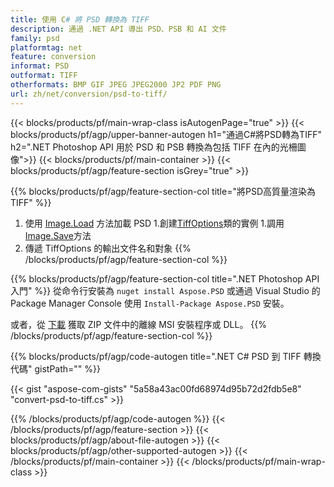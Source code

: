```yaml
---
title: 使用 C# 將 PSD 轉換為 TIFF
description: 通過 .NET API 導出 PSD、PSB 和 AI 文件
family: psd
platformtag: net
feature: conversion
informat: PSD
outformat: TIFF
otherformats: BMP GIF JPEG JPEG2000 JP2 PDF PNG
url: zh/net/conversion/psd-to-tiff/
---
```


{{< blocks/products/pf/main-wrap-class isAutogenPage="true" >}}
{{< blocks/products/pf/agp/upper-banner-autogen h1="通過C#將PSD轉為TIFF" h2=".NET Photoshop API 用於 PSD 和 PSB 轉換為包括 TIFF 在內的光柵圖像">}}
{{< blocks/products/pf/main-container >}}
{{< blocks/products/pf/agp/feature-section isGrey="true" >}}

{{% blocks/products/pf/agp/feature-section-col title="將PSD高質量渲染為TIFF" %}}
1. 使用 [Image.Load](https://apireference.aspose.com/psd/net/aspose.psd/image/methods/load/index) 方法加載 PSD
1.創建[TiffOptions](https://apireference.aspose.com/psd/net/aspose.psd.imageoptions/tiffoptions)類的實例
1.調用[Image.Save](https://apireference.aspose.com/psd/net/aspose.psd/image/methods/save/index)方法
1. 傳遞 TiffOptions 的輸出文件名和對象
{{% /blocks/products/pf/agp/feature-section-col %}}

{{% blocks/products/pf/agp/feature-section-col title=".NET Photoshop API 入門" %}}
從命令行安裝為 ```nuget install Aspose.PSD``` 或通過 Visual Studio 的 Package Manager Console 使用 ```Install-Package Aspose.PSD``` 安裝。

或者，從 [下載](https://downloads.aspose.com/psd/net) 獲取 ZIP 文件中的離線 MSI 安裝程序或 DLL。
{{% /blocks/products/pf/agp/feature-section-col %}}

{{% blocks/products/pf/agp/code-autogen title=".NET C# PSD 到 TIFF 轉換代碼" gistPath="" %}}

{{< gist "aspose-com-gists" "5a58a43ac00fd68974d95b72d2fdb5e8" "convert-psd-to-tiff.cs" >}}

{{% /blocks/products/pf/agp/code-autogen %}}
{{< /blocks/products/pf/agp/feature-section >}}
{{< blocks/products/pf/agp/about-file-autogen >}}
{{< blocks/products/pf/agp/other-supported-autogen >}}
{{< /blocks/products/pf/main-container >}}
{{< /blocks/products/pf/main-wrap-class >}}
